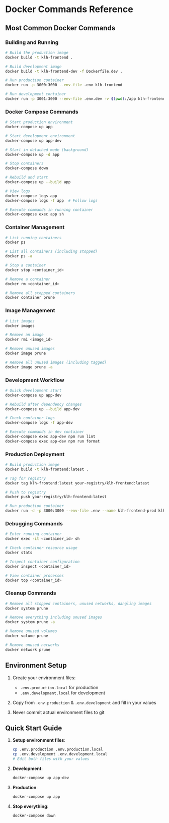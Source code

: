 # Docker Commands Reference

## Most Common Docker Commands

### Building and Running

```bash
# Build the production image
docker build -t klh-frontend .

# Build development image
docker build -t klh-frontend-dev -f Dockerfile.dev .

# Run production container
docker run -p 3000:3000 --env-file .env klh-frontend

# Run development container
docker run -p 3001:3000 --env-file .env.dev -v $(pwd):/app klh-frontend-dev
```

### Docker Compose Commands

```bash
# Start production environment
docker-compose up app

# Start development environment
docker-compose up app-dev

# Start in detached mode (background)
docker-compose up -d app

# Stop containers
docker-compose down

# Rebuild and start
docker-compose up --build app

# View logs
docker-compose logs app
docker-compose logs -f app  # Follow logs

# Execute commands in running container
docker-compose exec app sh
```

### Container Management

```bash
# List running containers
docker ps

# List all containers (including stopped)
docker ps -a

# Stop a container
docker stop <container_id>

# Remove a container
docker rm <container_id>

# Remove all stopped containers
docker container prune
```

### Image Management

```bash
# List images
docker images

# Remove an image
docker rmi <image_id>

# Remove unused images
docker image prune

# Remove all unused images (including tagged)
docker image prune -a
```

### Development Workflow

```bash
# Quick development start
docker-compose up app-dev

# Rebuild after dependency changes
docker-compose up --build app-dev

# Check container logs
docker-compose logs -f app-dev

# Execute commands in dev container
docker-compose exec app-dev npm run lint
docker-compose exec app-dev npm run format
```

### Production Deployment

```bash
# Build production image
docker build -t klh-frontend:latest .

# Tag for registry
docker tag klh-frontend:latest your-registry/klh-frontend:latest

# Push to registry
docker push your-registry/klh-frontend:latest

# Run production container
docker run -d -p 3000:3000 --env-file .env --name klh-frontend-prod klh-frontend:latest
```

### Debugging Commands

```bash
# Enter running container
docker exec -it <container_id> sh

# Check container resource usage
docker stats

# Inspect container configuration
docker inspect <container_id>

# View container processes
docker top <container_id>
```

### Cleanup Commands

```bash
# Remove all stopped containers, unused networks, dangling images
docker system prune

# Remove everything including unused images
docker system prune -a

# Remove unused volumes
docker volume prune

# Remove unused networks
docker network prune
```

## Environment Setup

1. Create your environment files:
   - `.env.production.local` for production
   - `.env.development.local` for development

2. Copy from `.env.production` & `.env.development` and fill in your values

3. Never commit actual environment files to git

## Quick Start Guide

1. **Setup environment files**:
   ```bash
   cp .env.production .env.production.local
   cp .env.development .env.development.local
   # Edit both files with your values
   ```

2. **Development**:
   ```bash
   docker-compose up app-dev
   ```

3. **Production**:
   ```bash
   docker-compose up app
   ```

4. **Stop everything**:
   ```bash
   docker-compose down
   ```